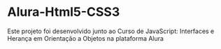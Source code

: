 # Alura-Html5-CSS3

Este projeto foi desenvolvido junto ao Curso de JavaScript: Interfaces e Herança em Orientação a Objetos na plataforma Alura
